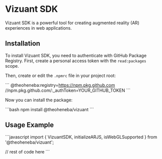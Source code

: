 # Vizuant SDK

Vizuant SDK is a powerful tool for creating augmented reality (AR) experiences in web applications.

## Installation

To install Vizuant SDK, you need to authenticate with GitHub Package Registry. First, create a personal access token with the `read:packages` scope.

Then, create or edit the `.npmrc` file in your project root:

\`\`\`
@theoheneba:registry=https://npm.pkg.github.com
//npm.pkg.github.com/:_authToken=YOUR_GITHUB_TOKEN
\`\`\`

Now you can install the package:

\`\`\`bash
npm install @theoheneba/vizuant
\`\`\`

## Usage Example

\`\`\`javascript
import { VizuantSDK, initializeARJS, isWebGLSupported } from '@theoheneba/vizuant';

// rest of code here
\`\`\`


